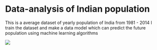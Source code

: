 # Data-analysis of Indian population
This is a average dataset of yearly population of India from 1981 - 2014
I train the dataset and make a data model which can predict the future population using machine learning algorithms 

![](images/population%20test.png)
